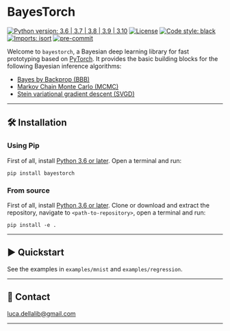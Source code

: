 # BayesTorch

[![Python version: 3.6 | 3.7 | 3.8 | 3.9 | 3.10](https://img.shields.io/badge/python-3.6%20|%203.7%20|%203.8%20|%203.9%20|%203.10-blue)](https://www.python.org/downloads/)
 [![License](https://img.shields.io/badge/License-Apache_2.0-blue.svg)](https://github.com/lucadellalib/bayestorch/blob/main/LICENSE)
[![Code style: black](https://img.shields.io/badge/code%20style-black-000000.svg)](https://github.com/psf/black)
[![Imports: isort](https://img.shields.io/badge/%20imports-isort-%231674b1?style=flat&labelColor=ef8336)](https://github.com/PyCQA/isort)
[![pre-commit](https://img.shields.io/badge/pre--commit-enabled-brightgreen?logo=pre-commit&logoColor=white)](https://github.com/pre-commit/pre-commit)

Welcome to `bayestorch`, a Bayesian deep learning library for fast prototyping based on
[PyTorch](https://pytorch.org). It provides the basic building blocks for the following
Bayesian inference algorithms:

- [Bayes by Backprop (BBB)](https://arxiv.org/abs/1505.05424)
- [Markov Chain Monte Carlo (MCMC)](https://www.cs.toronto.edu/~radford/ftp/thesis.pdf)
- [Stein variational gradient descent (SVGD)](https://arxiv.org/abs/1608.04471)
---------------------------------------------------------------------------------------------------------

## 🛠️️ Installation

### Using Pip

First of all, install [Python 3.6 or later](https://www.python.org). Open a terminal and run:

```
pip install bayestorch
```

### From source

First of all, install [Python 3.6 or later](https://www.python.org).
Clone or download and extract the repository, navigate to `<path-to-repository>`, open a
terminal and run:

```
pip install -e .
```

---------------------------------------------------------------------------------------------------------

## ▶️ Quickstart

See the examples in `examples/mnist` and `examples/regression`.

---------------------------------------------------------------------------------------------------------

## 📧 Contact

[luca.dellalib@gmail.com](mailto:luca.dellalib@gmail.com)

---------------------------------------------------------------------------------------------------------
